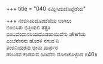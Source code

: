 +++
title = "040 ನಮ್ಬಿಸಿದುದೊನ್ದೆಡೆಯ"

+++
ನಂಬಿಸಿದುದೊಂದೆಡೆಯ ಬಾಗಿಲು  
ಬಿಂಬಿಸಿತು ಭಿತ್ತಿಯಲಿ ತತ್ಪ್ರತಿ  
ಬಿಂಬವೆಂದಾನರಿಯದೊಡಹಾಯಿದೆನು ಚೌಕಿಗೆಯ  
ಎಂಬೆನೇನನು ಹೊರಳಿ ನಗುವ ನಿ  
ತಂಬಿನಿಯರನು ಭೀಮ ಪಾರ್ಥರ  
ಡಂಬರವ ಕಂಡಸುವ ಹಿಡಿದೆನು ನೋಡಿಕೊಳ್ಳೆಂದ    ॥40॥